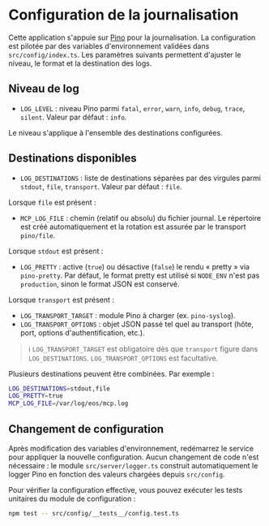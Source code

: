 # Configuration de la journalisation

Cette application s'appuie sur [Pino](https://getpino.io/) pour la journalisation. La configuration est pilotée par des variables d'environnement validées dans `src/config/index.ts`. Les paramètres suivants permettent d'ajuster le niveau, le format et la destination des logs.

## Niveau de log

- `LOG_LEVEL` : niveau Pino parmi `fatal`, `error`, `warn`, `info`, `debug`, `trace`, `silent`. Valeur par défaut : `info`.

Le niveau s'applique à l'ensemble des destinations configurées.

## Destinations disponibles

- `LOG_DESTINATIONS` : liste de destinations séparées par des virgules parmi `stdout`, `file`, `transport`. Valeur par défaut : `file`.

Lorsque `file` est présent :

- `MCP_LOG_FILE` : chemin (relatif ou absolu) du fichier journal. Le répertoire est créé automatiquement et la rotation est assurée par le transport `pino/file`.

Lorsque `stdout` est présent :

- `LOG_PRETTY` : active (`true`) ou désactive (`false`) le rendu « pretty » via `pino-pretty`. Par défaut, le format pretty est utilisé si `NODE_ENV` n'est pas `production`, sinon le format JSON est conservé.

Lorsque `transport` est présent :

- `LOG_TRANSPORT_TARGET` : module Pino à charger (ex. `pino-syslog`).
- `LOG_TRANSPORT_OPTIONS` : objet JSON passé tel quel au transport (hôte, port, options d'authentification, etc.).

> ℹ️ `LOG_TRANSPORT_TARGET` est obligatoire dès que `transport` figure dans `LOG_DESTINATIONS`. `LOG_TRANSPORT_OPTIONS` est facultative.

Plusieurs destinations peuvent être combinées. Par exemple :

```bash
LOG_DESTINATIONS=stdout,file
LOG_PRETTY=true
MCP_LOG_FILE=/var/log/eos/mcp.log
```

## Changement de configuration

Après modification des variables d'environnement, redémarrez le service pour appliquer la nouvelle configuration. Aucun changement de code n'est nécessaire : le module `src/server/logger.ts` construit automatiquement le logger Pino en fonction des valeurs chargées depuis `src/config`.

Pour vérifier la configuration effective, vous pouvez exécuter les tests unitaires du module de configuration :

```bash
npm test -- src/config/__tests__/config.test.ts
```
